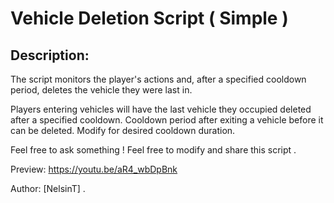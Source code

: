 # Vehicle Deletion Script ( Simple )


## Description:

The script monitors the player's actions and, after a specified cooldown period, deletes the vehicle they were last in.

Players entering vehicles will have the last vehicle they occupied deleted after a specified cooldown.
Cooldown period after exiting a vehicle before it can be deleted. Modify for desired cooldown duration.



Feel free to ask something ! 
Feel free to modify and share this script .

Preview: https://youtu.be/aR4_wbDpBnk

Author: [NelsinT] .
